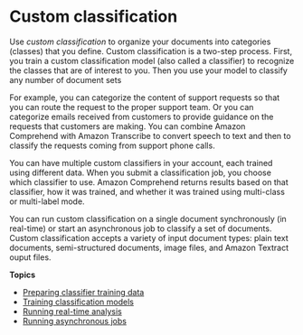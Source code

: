 # Custom classification<a name="how-document-classification"></a>

Use *custom classification* to organize your documents into categories \(classes\) that you define\. Custom classification is a two\-step process\. First, you train a custom classification model \(also called a classifier\) to recognize the classes that are of interest to you\. Then you use your model to classify any number of document sets

For example, you can categorize the content of support requests so that you can route the request to the proper support team\. Or you can categorize emails received from customers to provide guidance on the requests that customers are making\. You can combine Amazon Comprehend with Amazon Transcribe to convert speech to text and then to classify the requests coming from support phone calls\. 

You can have multiple custom classifiers in your account, each trained using different data\. When you submit a classification job, you choose which classifier to use\. Amazon Comprehend returns results based on that classifier, how it was trained, and whether it was trained using multi\-class or multi\-label mode\. 

You can run custom classification on a single document synchronously \(in real\-time\) or start an asynchronous job to classify a set of documents\. Custom classification accepts a variety of input document types: plain text documents, semi\-structured documents, image files, and Amazon Textract ouput files\. 

**Topics**
+ [Preparing classifier training data](prep-classifier-data.md)
+ [Training classification models](training-classifier-model.md)
+ [Running real\-time analysis](running-class-sync.md)
+ [Running asynchronous jobs](running-classifiers.md)